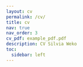 ```yaml
---
layout: cv
permalink: /cv/
title: cv
nav: true
nav_order: 3
cv_pdf: example_pdf.pdf
description: CV Silvia Weko
toc:
  sidebar: left
---
```

